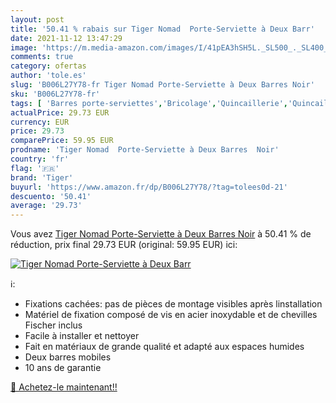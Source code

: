 ```yaml
---
layout: post
title: '50.41 % rabais sur Tiger Nomad  Porte-Serviette à Deux Barr'
date: 2021-11-12 13:47:29
image: 'https://m.media-amazon.com/images/I/41pEA3hSH5L._SL500_._SL400_.jpg'
comments: true
category: ofertas
author: 'tole.es'
slug: 'B006L27Y78-fr Tiger Nomad Porte-Serviette à Deux Barres Noir'
sku: 'B006L27Y78-fr'
tags: [ 'Barres porte-serviettes','Bricolage','Quincaillerie','Quincaillerie de salle de bain','tiger', ]
actualPrice: 29.73 EUR
currency: EUR
price: 29.73
comparePrice: 59.95 EUR
prodname: 'Tiger Nomad  Porte-Serviette à Deux Barres  Noir'
country: 'fr'
flag: '🇫🇷'
brand: 'Tiger'
buyurl: 'https://www.amazon.fr/dp/B006L27Y78/?tag=tolees0d-21'
descuento: '50.41'
average: '29.73'
---
```


Vous avez [Tiger Nomad  Porte-Serviette à Deux Barres  Noir](https://www.amazon.fr/dp/B006L27Y78/?tag=tolees0d-21)  à  50.41 % de réduction, prix final  29.73 EUR (original: 59.95 EUR) ici:

[![Tiger Nomad  Porte-Serviette à Deux Barr](https://m.media-amazon.com/images/I/41pEA3hSH5L._SL500_._SL400_.jpg)](https://www.amazon.fr/dp/B006L27Y78/?tag=tolees0d-21)

ℹ️:

- Fixations cachées: pas de pièces de montage visibles après linstallation
- Matériel de fixation composé de vis en acier inoxydable et de chevilles Fischer inclus
- Facile à installer et nettoyer
- Fait en matériaux de grande qualité et adapté aux espaces humides
- Deux barres mobiles
- 10 ans de garantie

[🛒 Achetez-le maintenant!!](https://www.amazon.fr/dp/B006L27Y78/?tag=tolees0d-21)
